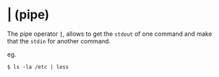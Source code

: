 # \| \(pipe\)

The pipe operator **`|`**, allows to get the `stdout` of one command and make that the `stdin` for another command.

eg.

```text
$ ls -la /etc | less 
```

